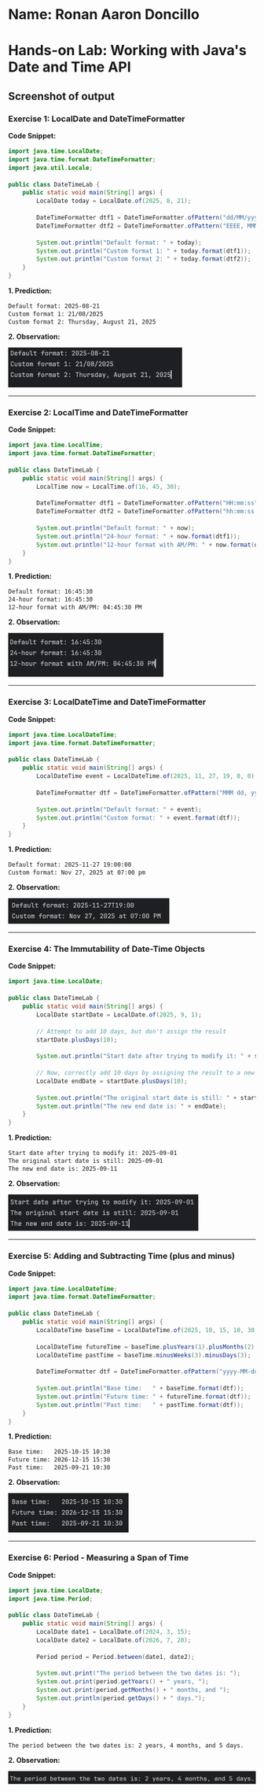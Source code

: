 # Name: Ronan Aaron Doncillo
# Hands-on Lab: Working with Java's Date and Time API
## Screenshot of output

### Exercise 1: LocalDate and DateTimeFormatter
**Code Snippet:**
```java
import java.time.LocalDate;
import java.time.format.DateTimeFormatter;
import java.util.Locale;

public class DateTimeLab {
    public static void main(String[] args) {
        LocalDate today = LocalDate.of(2025, 8, 21);

        DateTimeFormatter dtf1 = DateTimeFormatter.ofPattern("dd/MM/yyyy");
        DateTimeFormatter dtf2 = DateTimeFormatter.ofPattern("EEEE, MMMM dd, yyyy", Locale.ENGLISH);

        System.out.println("Default format: " + today);
        System.out.println("Custom format 1: " + today.format(dtf1));
        System.out.println("Custom format 2: " + today.format(dtf2));
    }
}
```
**1. Prediction:**
```
Default format: 2025-08-21
Custom format 1: 21/08/2025
Custom format 2: Thursday, August 21, 2025
```
**2. Observation:**

![Exercise 1 output](https://github.com/aarondoncillo-gcash/JC-Exploring-JavaDateTime/blob/main/screenshots/ex1.png "Exercise 1 output")

---
### Exercise 2: LocalTime and DateTimeFormatter
**Code Snippet:**
```java
import java.time.LocalTime;
import java.time.format.DateTimeFormatter;

public class DateTimeLab {
    public static void main(String[] args) {
        LocalTime now = LocalTime.of(16, 45, 30);

        DateTimeFormatter dtf1 = DateTimeFormatter.ofPattern("HH:mm:ss");
        DateTimeFormatter dtf2 = DateTimeFormatter.ofPattern("hh:mm:ss a");

        System.out.println("Default format: " + now);
        System.out.println("24-hour format: " + now.format(dtf1));
        System.out.println("12-hour format with AM/PM: " + now.format(dtf2));
    }
}
```
**1. Prediction:**
```
Default format: 16:45:30
24-hour format: 16:45:30
12-hour format with AM/PM: 04:45:30 PM
```
**2. Observation:**

![Exercise 2 output](https://github.com/aarondoncillo-gcash/JC-Exploring-JavaDateTime/blob/main/screenshots/ex2.png "Exercise 2 output")

---
### Exercise 3: LocalDateTime and DateTimeFormatter
**Code Snippet:**
```java
import java.time.LocalDateTime;
import java.time.format.DateTimeFormatter;

public class DateTimeLab {
    public static void main(String[] args) {
        LocalDateTime event = LocalDateTime.of(2025, 11, 27, 19, 0, 0);

        DateTimeFormatter dtf = DateTimeFormatter.ofPattern("MMM dd, yyyy 'at' hh:mm a");

        System.out.println("Default format: " + event);
        System.out.println("Custom format: " + event.format(dtf));
    }
}
```
**1. Prediction:**
```
Default format: 2025-11-27 19:00:00
Custom format: Nov 27, 2025 at 07:00 pm
```
**2. Observation:**

![Exercise 3 output](https://github.com/aarondoncillo-gcash/JC-Exploring-JavaDateTime/blob/main/screenshots/ex3.png "Exercise 3 output")

---
### Exercise 4: The Immutability of Date-Time Objects
**Code Snippet:**
```java
import java.time.LocalDate;

public class DateTimeLab {
    public static void main(String[] args) {
        LocalDate startDate = LocalDate.of(2025, 9, 1);

        // Attempt to add 10 days, but don't assign the result
        startDate.plusDays(10);

        System.out.println("Start date after trying to modify it: " + startDate);

        // Now, correctly add 10 days by assigning the result to a new variable
        LocalDate endDate = startDate.plusDays(10);

        System.out.println("The original start date is still: " + startDate);
        System.out.println("The new end date is: " + endDate);
    }
}
```
**1. Prediction:**
```
Start date after trying to modify it: 2025-09-01
The original start date is still: 2025-09-01
The new end date is: 2025-09-11
```
**2. Observation:**

![Exercise 4 output](https://github.com/aarondoncillo-gcash/JC-Exploring-JavaDateTime/blob/main/screenshots/ex4.png "Exercise 4 output")

---
### Exercise 5: Adding and Subtracting Time (plus and minus)
**Code Snippet:**
```java
import java.time.LocalDateTime;
import java.time.format.DateTimeFormatter;

public class DateTimeLab {
    public static void main(String[] args) {
        LocalDateTime baseTime = LocalDateTime.of(2025, 10, 15, 10, 30, 0);

        LocalDateTime futureTime = baseTime.plusYears(1).plusMonths(2).plusHours(5);
        LocalDateTime pastTime = baseTime.minusWeeks(3).minusDays(3);

        DateTimeFormatter dtf = DateTimeFormatter.ofPattern("yyyy-MM-dd HH:mm");

        System.out.println("Base time:   " + baseTime.format(dtf));
        System.out.println("Future time: " + futureTime.format(dtf));
        System.out.println("Past time:   " + pastTime.format(dtf));
    }
}
```
**1. Prediction:**
```
Base time:   2025-10-15 10:30
Future time: 2026-12-15 15:30
Past time:   2025-09-21 10:30
```
**2. Observation:**

![Exercise 5 output](https://github.com/aarondoncillo-gcash/JC-Exploring-JavaDateTime/blob/main/screenshots/ex5.png "Exercise 5 output")

---
### Exercise 6: Period - Measuring a Span of Time
**Code Snippet:**
```java
import java.time.LocalDate;
import java.time.Period;

public class DateTimeLab {
    public static void main(String[] args) {
        LocalDate date1 = LocalDate.of(2024, 3, 15);
        LocalDate date2 = LocalDate.of(2026, 7, 20);

        Period period = Period.between(date1, date2);

        System.out.print("The period between the two dates is: ");
        System.out.print(period.getYears() + " years, ");
        System.out.print(period.getMonths() + " months, and ");
        System.out.println(period.getDays() + " days.");
    }
}
```
**1. Prediction:**
```
The period between the two dates is: 2 years, 4 months, and 5 days.

```
**2. Observation:**

![Exercise 6 output](https://github.com/aarondoncillo-gcash/JC-Exploring-JavaDateTime/blob/main/screenshots/ex6.png "Exercise 6 output")